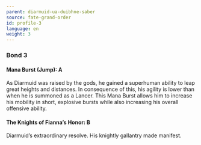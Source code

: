 ```yaml
---
parent: diarmuid-ua-duibhne-saber
source: fate-grand-order
id: profile-3
language: en
weight: 3
---
```


### Bond 3

#### Mana Burst (Jump): A

As Diarmuid was raised by the gods, he gained a superhuman ability to leap great heights and distances. In consequence of this, his agility is lower than when he is summoned as a Lancer. This Mana Burst allows him to increase his mobility in short, explosive bursts while also increasing his overall offensive ability.

#### The Knights of Fianna’s Honor: B

Diarmuid’s extraordinary resolve. His knightly gallantry made manifest.
